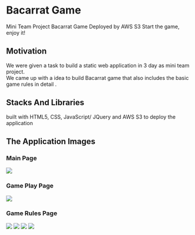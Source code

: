 # Bacarrat Game
Mini Team Project
Bacarrat Game Deployed by AWS S3
Start the game, enjoy it!

## Motivation
We were given a task to build a static web application in 3 day as mini team project. </br>
We came up with a idea to build Bacarrat game that also includes the basic game rules in detail  .</br>

## Stacks And Libraries
built with HTML5, CSS, JavaScript/ JQuery and AWS S3 to deploy the application

## The Application Images
  <h3>Main Page</h3>
<img src="https://user-images.githubusercontent.com/54985943/104979573-f5ec1600-5a47-11eb-9da1-01f051a9589c.png"/>
  <h3>Game Play Page</h3>
  <img src ="https://user-images.githubusercontent.com/54985943/105851583-a056d100-6026-11eb-8ace-9dfa016e1b1a.png" />

  <h3>Game Rules Page</h3>
 <img src= "https://user-images.githubusercontent.com/54985943/105043024-50b55a00-5aa8-11eb-91b7-c66db20bca83.png" />

 <img src= "https://user-images.githubusercontent.com/54985943/105043031-53b04a80-5aa8-11eb-8280-4ab1ebc41177.png" />
<img src="https://user-images.githubusercontent.com/54985943/105043038-5448e100-5aa8-11eb-8cb3-ee543686df76.png" />
<img src ="https://user-images.githubusercontent.com/54985943/105043043-557a0e00-5aa8-11eb-8dca-ef226cede1c4.png" />
